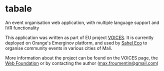 tabale
======

An event organisation web application, with multiple language support and IVR functionality

This application was written as part of EU project [VOICES](http://mvoices.eu/). It is currently deployed on Orange's Emerginov platform, and used by [Sahel Eco](http://www.saheleco.net/) to organise community events in various cities of Mali.

More information about the project can be found on the VOICES page, the [Web Foundation](http://webfoundation.org) or by contacting the author (max.froumentin@gmail.com)

